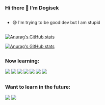 ### Hi there 👋 I'm Dogisek

##

- 😅 I'm trying to be good dev but I am stupid

##

[![Anurag's GitHub stats](https://github-readme-stats.vercel.app/api?username=DogiDev&show_icons=true&theme=dark)](https://github.com/anuraghazra/github-readme-stats)


    
[![Anurag's GitHub stats](https://github-readme-stats.vercel.app/api/top-langs/?username=DogiDev&layout=compact&langs_count=7&theme=dark)](https://github.com/anuraghazra/github-readme-stats)
    
##
    
### Now learning:

<div>
     <img src="https://img.shields.io/badge/Lua-2C2D72?style=for-the-badge&logo=lua&logoColor=white" />
     <img src="https://img.shields.io/badge/HTML5-E34F26?style=for-the-badge&logo=html5&logoColor=white" />
     <img src="https://img.shields.io/badge/CSS3-1572B6?style=for-the-badge&logo=css3&logoColor=white" />
     <img src="https://img.shields.io/badge/JavaScript-F7DF1E?style=for-the-badge&logo=javascript&logoColor=black" />
     <img src="https://img.shields.io/badge/MySQL-00000F?style=for-the-badge&logo=mysql&logoColor=white" />
     <img src="https://img.shields.io/badge/Typescript-3178C6?style=for-the-badge&logo=typescript&logoColor=white"/>
     <img src="https://img.shields.io/badge/Python-14354C?style=for-the-badge&logo=python&logoColor=white" />
</div>
    
##
    
### Want to learn in the future:
    
<div>
     <img src="https://img.shields.io/badge/Java-ED8B00?style=for-the-badge&logo=java&logoColor=white" />
     <img src="https://img.shields.io/badge/PHP-777BB4?style=for-the-badge&logo=php&logoColor=white" />
</div>
